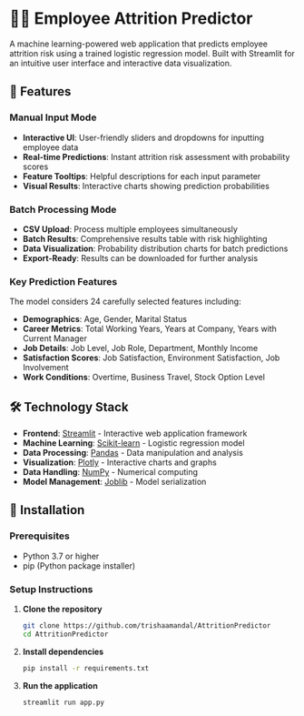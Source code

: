# 👩‍💼 Employee Attrition Predictor

A machine learning-powered web application that predicts employee attrition risk using a trained logistic regression model. Built with Streamlit for an intuitive user interface and interactive data visualization.

## 🌟 Features

### Manual Input Mode

- **Interactive UI**: User-friendly sliders and dropdowns for inputting employee data
- **Real-time Predictions**: Instant attrition risk assessment with probability scores
- **Feature Tooltips**: Helpful descriptions for each input parameter
- **Visual Results**: Interactive charts showing prediction probabilities

### Batch Processing Mode

- **CSV Upload**: Process multiple employees simultaneously
- **Batch Results**: Comprehensive results table with risk highlighting
- **Data Visualization**: Probability distribution charts for batch predictions
- **Export-Ready**: Results can be downloaded for further analysis

### Key Prediction Features

The model considers 24 carefully selected features including:

- **Demographics**: Age, Gender, Marital Status
- **Career Metrics**: Total Working Years, Years at Company, Years with Current Manager
- **Job Details**: Job Level, Job Role, Department, Monthly Income
- **Satisfaction Scores**: Job Satisfaction, Environment Satisfaction, Job Involvement
- **Work Conditions**: Overtime, Business Travel, Stock Option Level

## 🛠️ Technology Stack

- **Frontend**: [Streamlit](https://streamlit.io/) - Interactive web application framework
- **Machine Learning**: [Scikit-learn](https://scikit-learn.org/) - Logistic regression model
- **Data Processing**: [Pandas](https://pandas.pydata.org/) - Data manipulation and analysis
- **Visualization**: [Plotly](https://plotly.com/) - Interactive charts and graphs
- **Data Handling**: [NumPy](https://numpy.org/) - Numerical computing
- **Model Management**: [Joblib](https://joblib.readthedocs.io/) - Model serialization

## 🚀 Installation

### Prerequisites

- Python 3.7 or higher
- pip (Python package installer)

### Setup Instructions

1. **Clone the repository**

   ```bash
   git clone https://github.com/trishaamandal/AttritionPredictor
   cd AttritionPredictor
   ```

2. **Install dependencies**

   ```bash
   pip install -r requirements.txt
   ```

3. **Run the application**

   ```bash
   streamlit run app.py

   ```
